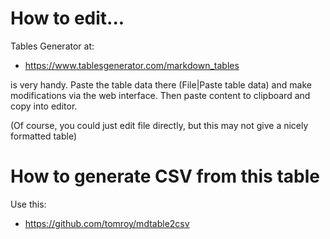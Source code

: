 # How to edit...

Tables Generator at:

- https://www.tablesgenerator.com/markdown_tables

is very handy. Paste the table data there (File|Paste table data) and make
modifications via the web interface. Then paste content to clipboard and copy
into editor.

(Of course, you could just edit file directly, but this may not give a nicely
formatted table)

# How to generate CSV from this table

Use this:

- https://github.com/tomroy/mdtable2csv

